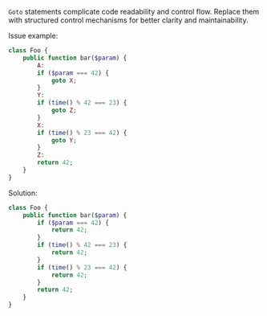 `Goto` statements complicate code readability and control flow. Replace them with structured control mechanisms for better clarity and maintainability.

Issue example:
```php
class Foo {
    public function bar($param) {
        A:
        if ($param === 42) {
            goto X;
        }
        Y:
        if (time() % 42 === 23) {
            goto Z;
        }
        X:
        if (time() % 23 === 42) {
            goto Y;
        }
        Z:
        return 42;
    }
}
```

Solution:
```php
class Foo {
    public function bar($param) {
        if ($param === 42) {
            return 42;
        }
        if (time() % 42 === 23) {
            return 42;
        }
        if (time() % 23 === 42) {
            return 42;
        }
        return 42;
    }
}
```

<!-- Codacy PatPatBot reviewed: 2024-05-24T11:41:26.020Z -->

